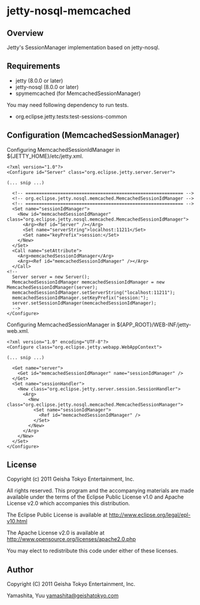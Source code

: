 # jetty-nosql-memcached

## Overview

Jetty's SessionManager implementation based on jetty-nosql.


## Requirements

* jetty (8.0.0 or later)
* jetty-nosql (8.0.0 or later)
* spymemcached (for MemcachedSessionManager)

You may need following dependency to run tests.

* org.eclipse.jetty.tests:test-sessions-common


## Configuration (MemcachedSessionManager)

Configuring MemcachedSessionIdManager in ${JETTY_HOME}/etc/jetty.xml.

    <?xml version="1.0"?>
    <Configure id="Server" class="org.eclipse.jetty.server.Server">

    (... snip ...)

      <!-- =========================================================== -->
      <!-- org.eclipse.jetty.nosql.memcached.MemcachedSessionIdManager -->
      <!-- =========================================================== -->
      <Set name="sessionIdManager">
        <New id="memcachedSessionIdManager" class="org.eclipse.jetty.nosql.memcached.MemcachedSessionIdManager">
          <Arg><Ref id="Server" /></Arg>
          <Set name="serverString">localhost:11211</Set>
          <Set name="keyPrefix">session:</Set>
        </New>
      </Set>
      <Call name="setAttribute">
        <Arg>memcachedSessionIdManager</Arg>
        <Arg><Ref id="memcachedSessionIdManager" /></Arg>
      </Call>
    <!--
      Server server = new Server();
      MemcachedSessionIdManager memcachedSessionIdManager = new MemcachedSessionIdManager(server);
      memcachedSessionIdManager.setServerString("localhost:11211");
      memcachedSessionIdManager.setKeyPrefix("session:");
      server.setSessionIdManager(memcachedSessionIdManager);
      -->
    </Configure>


Configuring MemcachedSessionManager in ${APP_ROOT}/WEB-INF/jetty-web.xml.

    <?xml version="1.0" encoding="UTF-8"?>
    <Configure class="org.eclipse.jetty.webapp.WebAppContext">

    (... snip ...)

      <Get name="server">
        <Get id="memcachedSessionIdManager" name="sessionIdManager" />
      </Get>
      <Set name="sessionHandler">
        <New class="org.eclipse.jetty.server.session.SessionHandler">
          <Arg>
            <New class="org.eclipse.jetty.nosql.memcached.MemcachedSessionManager">
              <Set name="sessionIdManager">
                <Ref id="memcachedSessionIdManager" />
              </Set>
            </New>
          </Arg>
        </New>
      </Set>
    </Configure>

## License

Copyright (c) 2011 Geisha Tokyo Entertainment, Inc.

All rights reserved. This program and the accompanying materials
are made available under the terms of the Eclipse Public License v1.0
and Apache License v2.0 which accompanies this distribution.

The Eclipse Public License is available at http://www.eclipse.org/legal/epl-v10.html

The Apache License v2.0 is available at http://www.opensource.org/licenses/apache2.0.php

You may elect to redistribute this code under either of these licenses.


## Author

Copyright (C) 2011 Geisha Tokyo Entertainment, Inc.

Yamashita, Yuu <yamashita@geishatokyo.com>
